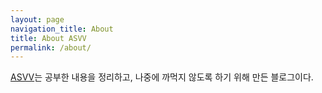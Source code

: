```yaml
---
layout: page
navigation_title: About
title: About ASVV
permalink: /about/
---
```


[ASVV](https://github.com/tkddnr924/tkddnr924.github.io)는 공부한 내용을 정리하고, 나중에 까먹지 않도록 하기 위해 만든 블로그이다.